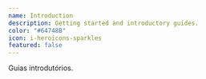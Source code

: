 ```yaml
---
name: Introduction
description: Getting started and introductory guides.
color: "#64748B"
icon: i-heroicons-sparkles
featured: false
---
```


Guias introdutórios.
